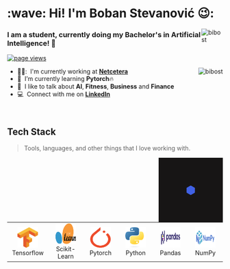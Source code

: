 <h1 align="left" id="macropower-title">:wave: Hi! I'm Boban Stevanović 😉:</h1>
<a href="#bibost-title">
  <img src="./img/python.gif" alt="bibost" align="right", width='50', height ='50' />
 </a>
<h3 align="left">I am a student, currently doing my Bachelor's in Artificial Intelligence! 🤖</h3>

<p align="left">
  <a href="https://github.com/bibost/bibost">
    <img src="https://komarev.com/ghpvc/?username=bibost" alt="page views" />
  </a>
</p>


<a href="#bibost-title">
  <img src="https://github-readme-stats.vercel.app/api?username=bibost&theme=dark&show_icons=true&hide_border=true&count_private=true" alt="bibost" align="right" />
</a> 

- 👨‍💼: &nbsp;I'm currently working at **[Netcetera]**
- :rocket: &nbsp;I’m currently learning **Pytorch**🔥
- :speech_balloon: &nbsp;I like to talk about **AI**, **Fitness**, **Business** and **Finance**
- :computer: &nbsp;Connect with me on **[LinkedIn]**

<br>

<h2 align="left" id="bibost-tech">Tech Stack</h2>

> Tools, languages, and other things that I love working with.

<table>
  <tr>
    <td align="center" width="96">
      <a href="#bibost-tech">
        <img src="./img/Tensorflow_logo.svg" width="48" height="48" alt="Tensorflow" />
      </a>
      <br>Tensorflow
    </td>
    <td align="center" width="96">
      <a href="#bibost-tech">
        <img src="./img/Scikit_learn_logo_small.svg" width="48" height="48" alt="Sklearn" />
      </a>
      <br>Scikit-Learn
    </td>
    <td align="center" width="96">
      <a href="#bibost-tech">
        <img src="./img/PyTorch_logo_icon.svg" width="48" height="48" alt="Pytorch" />
      </a>
      <br>Pytorch
    </td>
    <td align="center" width="96">
      <a href="#bibost-tech">
        <img src="./img/Python-logo-notext.svg" width="48" height="48" alt="Python" />
      </a>
      <br>Python
    </td>
    <td align="center" width="96">
      <a href="#bibost-tech">
        <img src="./img/Pandas_logo.svg" width="48" height="48" alt="Pandas" />
      </a>
      <br>Pandas
    </td>
    <td align="center" width="96">
      <a href="#bibost-tech">
        <img src="./img/NumPy_logo_2020.svg" width="48" height="48" alt="NumPy" />
      </a>
      <br>NumPy
    </td>
  </tr>
  <a href="#bibost-title">
  <img src="./img/ai.gif" alt="bibost" align="right", width='150', height ='150' />
  </a>
</table>
<!-- links -->

[Netcetera]: https://www.netcetera.com/home.html "Netcetera"
[linkedin]: https://www.linkedin.com/in/boban-stevanovic/ "Boban Stevanovic"
